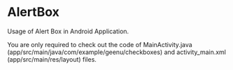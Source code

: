 # AlertBox
Usage of Alert Box in Android Application.

You are only required to check out the code of MainActivity.java (app/src/main/java/com/example/geenu/checkboxes) 
and activity_main.xml (app/src/main/res/layout) files.
